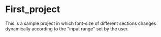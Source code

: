 # First_project
This is a sample project in which font-size of different sections changes dynamically according to the "input range" set by the user.
